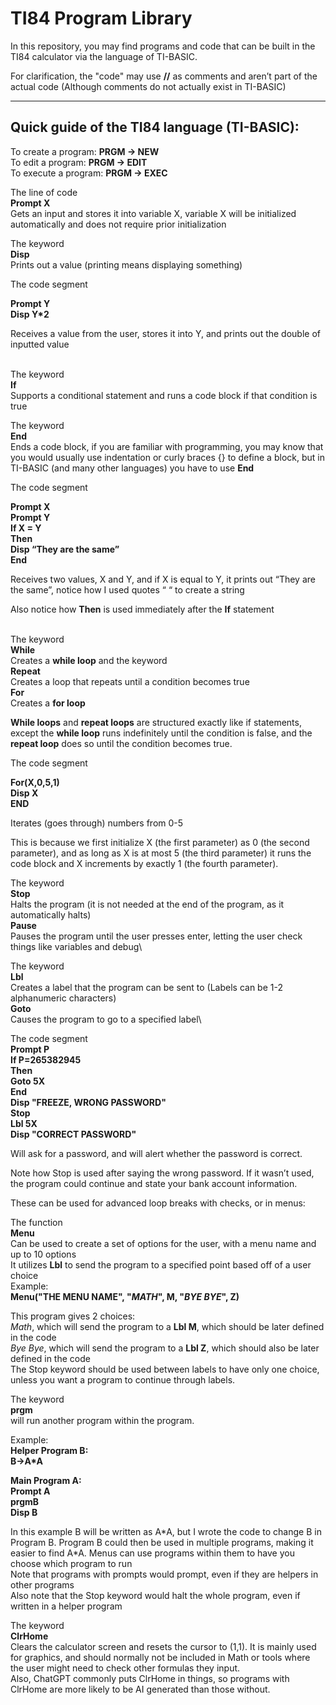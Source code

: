 
# TI84 Program Library

In this repository, you may find programs and code that can be built in the TI84 calculator via the language of TI-BASIC. 


For clarification, the "code" may use **//** as comments and aren’t part of the actual code  (Although comments do not actually exist in TI-BASIC)



---
## Quick guide of the TI84 language (TI-BASIC): 
To create a program: **PRGM -> NEW**\
To edit a program: **PRGM -> EDIT**\
To execute a program: **PRGM  -> EXEC**

The line of code \
**Prompt X** \
Gets an input and stores it into variable X, variable X will be initialized automatically and does not require prior initialization

The keyword\
**Disp**\
Prints out a value (printing means displaying something)


The code segment

**Prompt Y\
Disp Y*2**

Receives a value from the user, stores it into Y, and prints out the double of inputted value


\
The keyword\
**If**\
Supports a conditional statement and runs a code block if that condition is true

The keyword\
**End**\
Ends a code block, if you are familiar with programming, you may know that you would usually use indentation or curly braces {} to define a block, but in TI-BASIC (and many other languages) you have to use **End**

The code segment

**Prompt X\
Prompt Y\
If X = Y\
Then\
Disp “They are the same”\
End**

Receives two values, X and Y, and if X is equal to Y, it prints out “They are the same”, notice how I used quotes “ “ to create a string

Also notice how **Then** is used immediately after the **If** statement


\
The keyword\
**While**\
Creates a **while loop** and the keyword\
**Repeat**\
Creates a loop that repeats until a condition becomes true\
**For**\
Creates a **for loop**

**While loops** and **repeat loops** are structured exactly like if statements,
except the **while loop** runs indefinitely until the condition is false,
and the **repeat loop** does so until the condition becomes true.

The code segment

**For(X,0,5,1)\
Disp X\
END**


Iterates (goes through) numbers from 0-5

This is because we first initialize X (the first parameter) as 0 (the second parameter), and as long as X is at most 5 (the third parameter) it runs the code block and X increments by exactly 1 (the fourth parameter).

The keyword\
**Stop**\
Halts the program (it is not needed at the end of the program, as it automatically halts)\
**Pause**\
Pauses the program until the user presses enter, letting the user check things like variables and debug\

The keyword\
**Lbl**\
Creates a label that the program can be sent to (Labels can be 1-2 alphanumeric characters)\
**Goto**\
Causes the program to go to a specified label\

The code segment\
**Prompt P\
If P=265382945\
Then\
Goto 5X\
End\
Disp "FREEZE, WRONG PASSWORD"\
Stop\
Lbl 5X\
Disp "CORRECT PASSWORD"**

Will ask for a password, and will alert whether the password is correct.

Note how Stop is used after saying the wrong password. If it wasn’t used, the program could continue and state your bank account information.

These can be used for advanced loop breaks with checks, or in menus:

The function\
**Menu**\
Can be used to create a set of options for the user, with a menu name and up to 10 options\
It utilizes **Lbl** to send the program to a specified point based off of a user choice\
Example:\
**Menu("THE MENU NAME", "*MATH*", M, "*BYE BYE*", Z)**

This program gives 2 choices:\
*Math*, which will send the program to a **Lbl M**, which should be later defined in the code\
*Bye Bye*, which will send the program to a **Lbl Z**, which should also be later defined in the code\
The Stop keyword should be used between labels to have only one choice, unless you want a program to continue through labels.

The keyword\
**prgm**\
will run another program within the program.

Example:\
**Helper Program B:\
B->A*A**

**Main Program A:\
Prompt A\
prgmB\
Disp B**

In this example B will be written as A\*A, but I wrote the code to change B in Program B. Program B could then be used in multiple programs, making it easier to find A\*A. Menus can use programs within them to have you choose which program to run\
Note that programs with prompts would prompt, even if they are helpers in other programs\
Also note that the Stop keyword would halt the whole program, even if written in a helper program

The keyword\
**ClrHome**\
Clears the calculator screen and resets the cursor to (1,1). It is mainly used for graphics, and should normally not be included in Math or tools where the user might need to check other formulas they input.\
Also, ChatGPT commonly puts ClrHome in things, so programs with ClrHome are more likely to be AI generated than those without.
